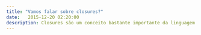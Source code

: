 ```yaml
---
title: "Vamos falar sobre closures?"
date:   2015-12-20 02:20:00
description: Closures são um conceito bastante importante da linguagem Javascript e presente em muitas situações. Vamos tentar desmistificar esse conceito para entendermos melhor sobre ele.
---
```

